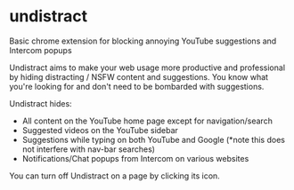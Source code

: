 # undistract
Basic chrome extension for blocking annoying YouTube suggestions and Intercom popups

Undistract aims to make your web usage more productive and professional by hiding distracting / NSFW content and suggestions. You know what you're looking for and don't need to be bombarded with suggestions.

Undistract hides:
- All content on the YouTube home page except for navigation/search
- Suggested videos on the YouTube sidebar
- Suggestions while typing on both YouTube and Google (*note this does not interfere with nav-bar searches)
- Notifications/Chat popups from Intercom on various websites

You can turn off Undistract on a page by clicking its icon.

